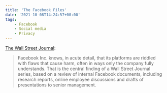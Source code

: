 ```yaml
---
title: 'The Facebook Files'
date: '2021-10-08T14:24:57+00:00'
tags:
    - Facebook
    - Social media
    - Privacy
---
```


[The Wall Street Journal](https://www.wsj.com/articles/the-facebook-files-11631713039):

> Facebook Inc. knows, in acute detail, that its platforms are riddled with flaws that cause harm, often in ways only the company fully understands. That is the central finding of a Wall Street Journal series, based on a review of internal Facebook documents, including research reports, online employee discussions and drafts of presentations to senior management.